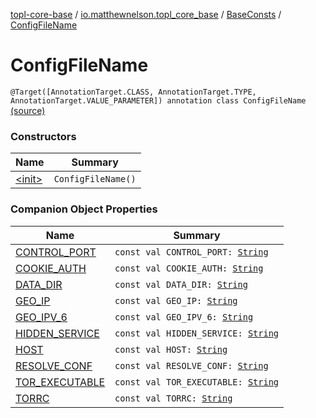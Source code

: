 [topl-core-base](../../../index.md) / [io.matthewnelson.topl_core_base](../../index.md) / [BaseConsts](../index.md) / [ConfigFileName](./index.md)

# ConfigFileName

`@Target([AnnotationTarget.CLASS, AnnotationTarget.TYPE, AnnotationTarget.VALUE_PARAMETER]) annotation class ConfigFileName` [(source)](https://github.com/05nelsonm/TorOnionProxyLibrary-Android/blob/master/topl-core-base/src/main/java/io/matthewnelson/topl_core_base/BaseConsts.kt#L198)

### Constructors

| Name | Summary |
|---|---|
| [&lt;init&gt;](-init-.md) | `ConfigFileName()` |

### Companion Object Properties

| Name | Summary |
|---|---|
| [CONTROL_PORT](-c-o-n-t-r-o-l_-p-o-r-t.md) | `const val CONTROL_PORT: `[`String`](https://kotlinlang.org/api/latest/jvm/stdlib/kotlin/-string/index.html) |
| [COOKIE_AUTH](-c-o-o-k-i-e_-a-u-t-h.md) | `const val COOKIE_AUTH: `[`String`](https://kotlinlang.org/api/latest/jvm/stdlib/kotlin/-string/index.html) |
| [DATA_DIR](-d-a-t-a_-d-i-r.md) | `const val DATA_DIR: `[`String`](https://kotlinlang.org/api/latest/jvm/stdlib/kotlin/-string/index.html) |
| [GEO_IP](-g-e-o_-i-p.md) | `const val GEO_IP: `[`String`](https://kotlinlang.org/api/latest/jvm/stdlib/kotlin/-string/index.html) |
| [GEO_IPV_6](-g-e-o_-i-p-v_6.md) | `const val GEO_IPV_6: `[`String`](https://kotlinlang.org/api/latest/jvm/stdlib/kotlin/-string/index.html) |
| [HIDDEN_SERVICE](-h-i-d-d-e-n_-s-e-r-v-i-c-e.md) | `const val HIDDEN_SERVICE: `[`String`](https://kotlinlang.org/api/latest/jvm/stdlib/kotlin/-string/index.html) |
| [HOST](-h-o-s-t.md) | `const val HOST: `[`String`](https://kotlinlang.org/api/latest/jvm/stdlib/kotlin/-string/index.html) |
| [RESOLVE_CONF](-r-e-s-o-l-v-e_-c-o-n-f.md) | `const val RESOLVE_CONF: `[`String`](https://kotlinlang.org/api/latest/jvm/stdlib/kotlin/-string/index.html) |
| [TOR_EXECUTABLE](-t-o-r_-e-x-e-c-u-t-a-b-l-e.md) | `const val TOR_EXECUTABLE: `[`String`](https://kotlinlang.org/api/latest/jvm/stdlib/kotlin/-string/index.html) |
| [TORRC](-t-o-r-r-c.md) | `const val TORRC: `[`String`](https://kotlinlang.org/api/latest/jvm/stdlib/kotlin/-string/index.html) |

